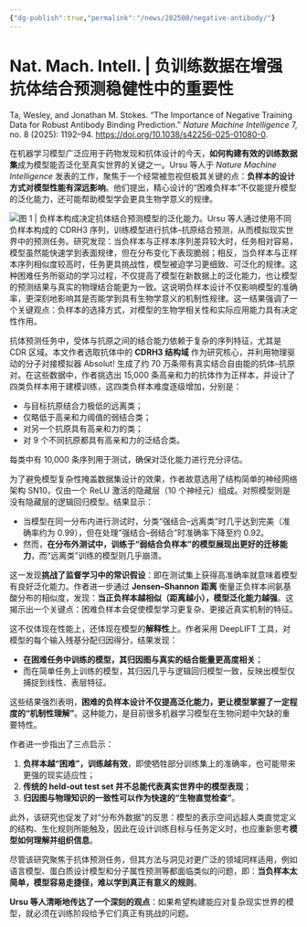```yaml
---
{"dg-publish":true,"permalink":"/news/202508/negative-antibody/"}
---
```


# Nat. Mach. Intell. | 负训练数据在增强抗体结合预测稳健性中的重要性

Ta, Wesley, and Jonathan M. Stokes. “The Importance of Negative Training Data for Robust Antibody Binding Prediction.” *Nature Machine Intelligence* 7, no. 8 (2025): 1192–94. https://doi.org/10.1038/s42256-025-01080-0.

在机器学习模型广泛应用于药物发现和抗体设计的今天，**如何构建有效的训练数据集**成为模型能否泛化至真实世界的关键之一。Ursu 等人于 *Nature Machine Intelligence* 发表的工作，聚焦于一个经常被忽视但极其关键的点：**负样本的设计方式对模型性能有深远影响**。他们提出，精心设计的“困难负样本”不仅能提升模型的泛化能力，还可能帮助模型学会更具生物学意义的规律。

![图 1 | 负样本构成决定抗体结合预测模型的泛化能力。Ursu 等人通过使用不同负样本构成的 CDRH3 序列，训练模型进行抗体–抗原结合预测，从而模拟现实世界中的预测任务。研究发现：当负样本与正样本序列差异较大时，任务相对容易，模型虽然能快速学到表面规律，但在分布变化下表现脆弱；相反，当负样本与正样本序列相似度较高时，任务更具挑战性，模型被迫学习更细致、可泛化的规律。这种困难任务所驱动的学习过程，不仅提高了模型在新数据上的泛化能力，也让模型的预测结果与真实的物理结合能更为一致。这说明负样本设计不仅影响模型的准确率，更深刻地影响其是否能学到具有生物学意义的机制性规律。这一结果强调了一个关键观点：负样本的选择方式，对模型的生物学相关性和实际应用能力具有决定性作用。](https://cdn.molastra.com/weixin/2025/08/b328c0c21834af8be5d64bfb6c11c643.png)

抗体预测任务中，受体与抗原之间的结合能力依赖于复杂的序列特征，尤其是 CDR 区域。本文作者选取抗体中的 **CDRH3 结构域** 作为研究核心，并利用物理驱动的分子对接模拟器 Absolut! 生成了约 70 万条带有真实结合自由能的抗体–抗原对。在这些数据中，作者挑选出 15,000 条高亲和力的抗体作为正样本，并设计了四类负样本用于建模训练，这四类负样本难度逐级增加，分别是：

- 与目标抗原结合力极低的远离类；
- 仅略低于高亲和力阈值的弱结合类；
- 对另一个抗原具有高亲和力的类；
- 对 9 个不同抗原都具有高亲和力的泛结合类。

每类中有 10,000 条序列用于测试，确保对泛化能力进行充分评估。

为了避免模型复杂性掩盖数据集设计的效果，作者故意选用了结构简单的神经网络架构 SN10，仅由一个 ReLU 激活的隐藏层（10 个神经元）组成。对照模型则是没有隐藏层的逻辑回归模型。结果显示：

- 当模型在同一分布内进行测试时，分类“强结合–远离类”时几乎达到完美（准确率约为 0.99），但在处理“强结合–弱结合”时准确率下降至约 0.92。
- 然而，**在分布外测试中，训练于“弱结合负样本”的模型展现出更好的迁移能力**，而“远离类”训练的模型则几乎崩溃。

这一发现**挑战了监督学习中的常识假设**：即在测试集上获得高准确率就意味着模型有良好泛化能力。作者进一步通过 **Jensen–Shannon 距离** 衡量正负样本间氨基酸分布的相似度，发现：**当正负样本越相似（距离越小），模型泛化能力越强**。这揭示出一个关键点：困难负样本会促使模型学习更复杂、更接近真实机制的特征。

这不仅体现在性能上，还体现在模型的**解释性**上。作者采用 DeepLIFT 工具，对模型的每个输入残基分配归因得分，结果发现：

- **在困难任务中训练的模型，其归因图与真实的结合能量更高度相关**；
- 而在简单任务上训练的模型，其归因几乎与逻辑回归模型一致，反映出模型仅捕捉到线性、表层特征。

这些结果强烈表明，**困难的负样本设计不仅提高泛化能力，更让模型掌握了一定程度的“机制性理解”**。这种能力，是目前很多机器学习模型在生物问题中欠缺的重要特性。

作者进一步指出了三点启示：

1. **负样本越“困难”，训练越有效**，即使牺牲部分训练集上的准确率，也可能带来更强的现实适应性；
2. **传统的 held-out test set 并不总能代表真实世界中的模型表现**；
3. **归因图与物理知识的一致性可以作为快速的“生物直觉检查”**。

此外，该研究也促发了对“分布外数据”的反思：模型的表示空间远超人类直觉定义的结构、生化规则所能触及，因此在设计训练目标与任务定义时，也应重新思考**模型如何理解并组织信息**。

尽管该研究聚焦于抗体预测任务，但其方法与洞见对更广泛的领域同样适用，例如语言模型、蛋白质设计模型和分子属性预测等都面临类似的问题，即：**当负样本太简单，模型容易走捷径，难以学到真正有意义的规则**。

**Ursu 等人清晰地传达了一个深刻的观点**：如果希望构建能应对复杂现实世界的模型，就必须在训练阶段给予它们真正有挑战的问题。